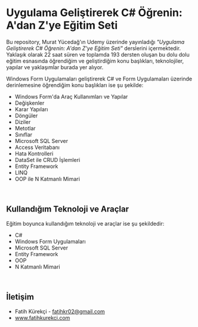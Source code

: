 # Uygulama Geliştirerek C# Öğrenin: A'dan Z'ye Eğitim Seti

Bu repository, Murat Yücedağ'ın Udemy üzerinde yayınladığı _"Uygulama Geliştirerek C# Öğrenin: A'dan Z'ye Eğitim Seti"_ derslerini içermektedir. Yaklaşık olarak 22 saat süren ve toplamda 193 dersten oluşan
bu dolu dolu eğitim esnasında öğrendiğim ve geliştirdiğim konu başlıkları, teknolojiler, yapılar ve yaklaşımlar burada yer alıyor.

Windows Form Uygulamaları geliştirerek C# ve Form Uygulamaları üzerinde derinlemesine öğrendiğim konu başlıkları ise şu şekilde:
* Windows Form'da Araç Kullanımları ve Yapılar
* Değişkenler
* Karar Yapıları
* Döngüler
* Diziler
* Metotlar
* Sınıflar
* Microsoft SQL Server
* Access Veritabanı
* Hata Kontrolleri
* DataSet ile CRUD İşlemleri
* Entity Framework
* LINQ
* OOP ile N Katmanlı Mimari

<br />

## Kullandığım Teknoloji ve Araçlar

Eğitim boyunca kullandığım teknoloji ve araçlar ise şu şekildedir:
* C#
* Windows Form Uygulamaları
* Microsoft SQL Server
* Entity Framework
* OOP
* N Katmanlı Mimari

<br />

## İletişim

* Fatih Kürekçi - fatihkr02@gmail.com
* www.fatihkurekci.com

